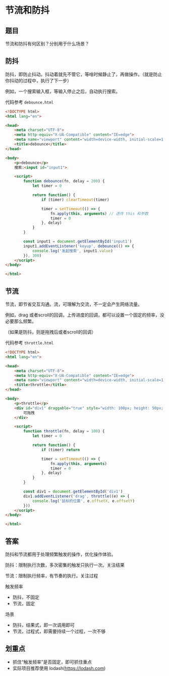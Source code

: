 # 节流和防抖

## 题目

节流和防抖有何区别？分别用于什么场景？

## 防抖

防抖，即防止抖动。抖动着就先不管它，等啥时候静止了，再做操作。（就是防止你抖动的过程中，执行了下一步）

例如，一个搜索输入框，等输入停止之后，自动执行搜索。

代码参考 `debounce.html`

```html
<!DOCTYPE html>
<html lang="en">

<head>
    <meta charset="UTF-8">
    <meta http-equiv="X-UA-Compatible" content="IE=edge">
    <meta name="viewport" content="width=device-width, initial-scale=1.0">
    <title>debounce</title>
</head>

<body>
    <p>debounce</p>
    搜索:<input id="input1">

    <script>
        function debounce(fn, delay = 200) {
            let timer = 0

            return function() {
                if (timer) clearTimeout(timer)

                timer = setTimeout(() => {
                    fn.apply(this, arguments) // 透传 this 和参数
                    timer = 0
                }, delay)
            }
        }

        const input1 = document.getElementById('input1')
        input1.addEventListener('keyup', debounce(() => {
            console.log('发起搜索', input1.value)
        }), 300)
    </script>
</body>

</html>
```



## 节流

节流，即节省交互沟通。流，可理解为交流，不一定会产生网络流量。

例如，drag 或者scroll的回调，上传进度的回调，都可以设置一个固定的频率，没必要那么频繁。

（如果是防抖，则是拖拽后或者scroll的回调）

代码参考 `throttle.html`

```html
<!DOCTYPE html>
<html lang="en">

<head>
    <meta charset="UTF-8">
    <meta http-equiv="X-UA-Compatible" content="IE=edge">
    <meta name="viewport" content="width=device-width, initial-scale=1.0">
    <title>throttle</title>
</head>

<body>
    <p>throttle</p>
    <div id="div1" draggable="true" style="width: 100px; height: 50px; background-color: #ccc; padding: 10px;">
        可拖拽
    </div>

    <script>
        function throttle(fn, delay = 100) {
            let timer = 0

            return function() {
                if (timer) return

                timer = setTimeout(() => {
                    fn.apply(this, arguments)
                    timer = 0
                }, delay)
            }
        }

        const div1 = document.getElementById('div1')
        div1.addEventListener('drag', throttle((e) => {
            console.log('鼠标的位置', e.offsetX, e.offsetY)
        }))
    </script>
</body>

</html>
```



## 答案

防抖和节流都用于处理频繁触发的操作，优化操作体验。

防抖：限制执行次数，多次密集的触发只执行一次。关注结果

节流：限制执行频率，有节奏的执行。关注过程

触发频率
- 防抖，不固定
- 节流，固定

场景
- 防抖，结果式，即一次调用即可
- 节流，过程式，即需要持续一个过程，一次不够

## 划重点

- 抓住“触发频率”是否固定，即可抓住重点
- 实际项目推荐使用 lodash(https://lodash.com)
